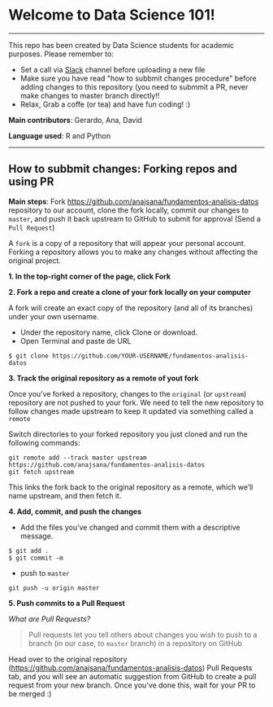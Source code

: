 # Welcome to Data Science 101! 
***
This repo has been created by Data Science students for academic purposes. Please remember to:

* Set a call via [Slack](https://slack.com/signin) channel before uploading a new file
* Make sure you have read "how to subbmit changes procedure" before adding changes to this repository (you need to submmit a PR, never make changes to master branch directly!!
* Relax, Grab a coffe (or tea) and have fun coding! :)


**Main contributors**: Gerardo, Ana, David

**Language used**: R and Python

***

## How to subbmit changes: Forking repos and using PR

**Main steps**: Fork https://github.com/anajsana/fundamentos-analisis-datos repository to our account, clone the fork locally, commit our changes to `master`, and push it back upstream to GitHub to submit for approval (Send a `Pull Request`)

A `fork` is a copy of a repository that will appear your personal account. Forking a repository allows you to make any changes without affecting the original project.

**1. In the top-right corner of the page, click Fork**

**2. Fork a repo and create a clone of your fork locally on your computer**

A fork will create an exact copy of the repository (and all of its branches) under your own username.

  * Under the repository name, click Clone or download.
  * Open Terminal and paste de URL
  
  ```
  $ git clone https://github.com/YOUR-USERNAME/fundamentos-analisis-datos
  ```
**3. Track the original repository as a remote of yout fork**

Once you’ve forked a repository, changes to the `original` (or `upstream`) repository are not pushed to your fork. We need to tell the new repository to follow changes made upstream to keep it updated via something called a `remote`

Switch directories to your forked repository you just cloned and run the following commands:

```
git remote add --track master upstream https://github.com/anajsana/fundamentos-analisis-datos
git fetch upstream

```

This links the fork back to the original repository as a remote, which we’ll name upstream, and then fetch it.

**4. Add, commit, and push the changes**

* Add the files you’ve changed and commit them with a descriptive message.
```
$ git add .
$ git commit -m
```
* push to `master`
```
git push -u origin master
```


**5. Push commits to a Pull Request**

*What are Pull Requests?*

> Pull requests let you tell others about changes you wish to push to a branch (in our case, to `master` branch) in a repository on GitHub

Head over to the original repository (https://github.com/anajsana/fundamentos-analisis-datos) Pull Requests tab, and you will see an automatic suggestion from GitHub to create a pull request from your new branch. Once you've done this, wait for your PR to be merged :) 
